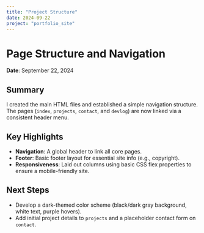 ```yaml
---
title: "Project Structure"
date: 2024-09-22 
project: "portfolio_site"
---
```


# Page Structure and Navigation
**Date**: September 22, 2024

## Summary
I created the main HTML files and established a simple navigation structure. The pages (`index`, `projects`, `contact`, and `devlog`) are now linked via a consistent header menu.

## Key Highlights
- **Navigation**: A global header to link all core pages.
- **Footer**: Basic footer layout for essential site info (e.g., copyright).
- **Responsiveness**: Laid out columns using basic CSS flex properties to ensure a mobile-friendly site.

## Next Steps
- Develop a dark-themed color scheme (black/dark gray background, white text, purple hovers).
- Add initial project details to `projects` and a placeholder contact form on `contact`.
